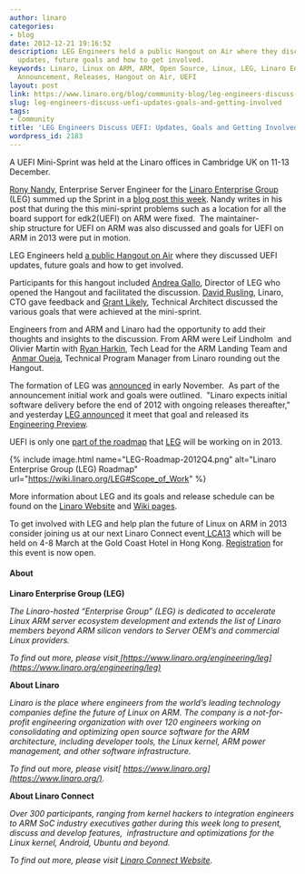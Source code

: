 ```yaml
---
author: linaro
categories:
- blog
date: 2012-12-21 19:16:52
description: LEG Engineers held a public Hangout on Air where they discussed UEFI
  updates, future goals and how to get involved.
keywords: Linaro, Linux on ARM, ARM, Open Source, Linux, LEG, Linaro Enterprise Group,
  Announcement, Releases, Hangout on Air, UEFI
layout: post
link: https://www.linaro.org/blog/community-blog/leg-engineers-discuss-uefi-updates-goals-and-getting-involved/
slug: leg-engineers-discuss-uefi-updates-goals-and-getting-involved
tags:
- Community
title: 'LEG Engineers Discuss UEFI: Updates, Goals and Getting Involved'
wordpress_id: 2183
---
```


A UEFI Mini-Sprint was held at the Linaro offices in Cambridge UK on 11-13 December.

[Rony Nandy](https://www.linaro.org/linux-on-arm/meet-the-team/rony-nandy/), Enterprise Server Engineer for the [Linaro Enterprise Group](https://www.linaro.org/engineering/leg) (LEG) summed up the Sprint in a [blog post this week](https://www.linaro.org/2012/12/19/uefi-mini-sprint-at-cambridge-from-11-13-dec-2012/). Nandy writes in his post that during the this mini-sprint problems such as a location for all the board support for edk2(UEFI) on ARM were fixed.  The maintainer-ship structure for UEFI on ARM was also discussed and goals for UEFI on ARM in 2013 were put in motion.

LEG Engineers held [a public Hangout on Air](http://youtu.be/hSnXW3DjQ4I) where they discussed UEFI updates, future goals and how to get involved.



Participants for this hangout included [Andrea Gallo](https://www.linaro.org/linux-on-arm/meet-the-team/andrea-gallo/), Director of LEG who opened the Hangout and facilitated the discussion. [David Rusling](https://www.linaro.org/linux-on-arm/meet-the-team/david-a-rusling/), Linaro, CTO gave feedback and [Grant Likely](https://www.linaro.org/linux-on-arm/meet-the-team/grant-likely/), Technical Architect discussed the various goals that were achieved at the mini-sprint.

Engineers from and ARM and Linaro had the opportunity to add their thoughts and insights to the discussion. From ARM were Leif Lindholm  and Olivier Martin with [Ryan Harkin](https://www.linaro.org/linux-on-arm/meet-the-team/ryan-harkin/), Tech Lead for the ARM Landing Team and  [Anmar Oueja](https://www.linaro.org/linux-on-arm/meet-the-team/anmar-oueja/), Technical Program Manager from Linaro rounding out the Hangout.

The formation of LEG was [announced](https://www.linaro.org/news/industry-leaders-collaborate-to-accelerate-software-ecosystem-for-arm-servers-and-join-linaro/en/) in early November.  As part of the announcement initial work and goals were outlined.  "Linaro expects initial software delivery before the end of 2012 with ongoing releases thereafter," and yesterday [LEG announced](https://www.linaro.org/2012/12/20/linaro-enterprise-group-leg-releases-its-12-12-engineering-preview/) it meet that goal and released its [Engineering Preview](https://wiki.linaro.org/LEG/Engineering/Releases/12.12).

UEFI is only one [part of the roadmap](https://wiki.linaro.org/LEG#Scope_of_Work) that [LEG](https://www.linaro.org/engineering/leg) will be working on in 2013.

{% include image.html name="LEG-Roadmap-2012Q4.png" alt="Linaro Enterprise Group (LEG) Roadmap" url="https://wiki.linaro.org/LEG#Scope_of_Work" %}

More information about LEG and its goals and release schedule can be found on the [Linaro Website](https://www.linaro.org/engineering/leg) and [Wiki pages](https://wiki.linaro.org/LEG).

To get involved with LEG and help plan the future of Linux on ARM in 2013 consider joining us at our next Linaro Connect event[ LCA13](http://connect.linaro.org) which will be held on 4-8 March at the Gold Coast Hotel in Hong Kong. [Registration](http://linaro.eventbrite.co.uk/) for this event is now open.


#### About


**Linaro Enterprise Group (LEG)**

_The Linaro-hosted “Enterprise Group” (LEG) is dedicated to accelerate Linux ARM server ecosystem development and extends the list of Linaro members beyond ARM silicon vendors to Server OEM’s and commercial Linux providers._

_To find out more, please visit[ ](https://www.linaro.org/)[https://www.linaro.org/engineering/leg](https://www.linaro.org/engineering/leg)_

**About Linaro**

_Linaro is the place where engineers from the world’s leading technology companies define the future of Linux on ARM. The company is a not-for-profit engineering organization with over 120 engineers working on consolidating and optimizing open source software for the ARM architecture, including developer tools, the Linux kernel, ARM power management, and other software infrastructure._

_To find out more, please visit[ https://www.linaro.org](https://www.linaro.org/)._

**About Linaro Connect**

_Over 300 participants, ranging from kernel hackers to integration engineers to ARM SoC industry executives gather during this week long to present, discuss and develop features,  infrastructure and optimizations for the Linux kernel, Android, Ubuntu and beyond._

_To find out more, please visit [Linaro Connect Website](http://connect.linaro.org)._